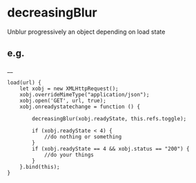 # decreasingBlur
Unblur progressively an object depending on load state

## e.g. ##
__

    load(url) {
        let xobj = new XMLHttpRequest();
        xobj.overrideMimeType("application/json");
        xobj.open('GET', url, true);
        xobj.onreadystatechange = function () {
            
            decreasingBlur(xobj.readyState, this.refs.toggle);
            
            if (xobj.readyState < 4) {
                //do nothing or something
            }
            if (xobj.readyState == 4 && xobj.status == "200") {
                //do your things
            }
        }.bind(this);
    }
